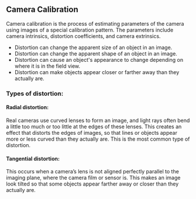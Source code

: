 ## Camera Calibration
Camera calibration is the process of estimating parameters of the camera using images of a special calibration pattern. The parameters include camera intrinsics, distortion coefficients, and camera extrinsics.

- Distortion can change the apparent size of an object in an image.
- Distortion can change the apparent shape of an object in an image.
- Distortion can cause an object's appearance to change depending on where it is in the field view.
- Distortion can make objects appear closer or farther away than they actually are.

### Types of distortion:
#### Radial distortion:
Real cameras use curved lenses to form an image, and light rays often bend a little too much or too little at the edges of these lenses. This creates an effect that distorts the edges of images, so that lines or objects appear more or less curved than they actually are. This is the most common type of distortion.

#### Tangential distortion:
This occurs when a camera’s lens is not aligned perfectly parallel to the imaging plane, where the camera film or sensor is. This makes an image look tilted so that some objects appear farther away or closer than they actually are.